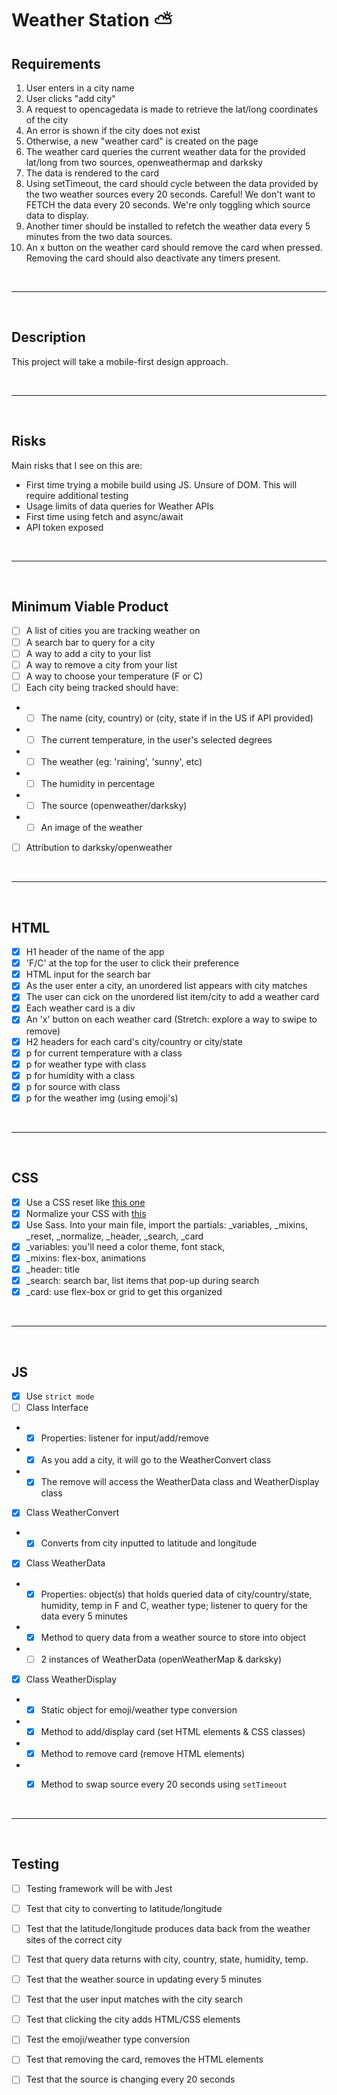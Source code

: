 # Weather Station ⛅

## Requirements

1.  User enters in a city name
1. User clicks "add city"
1. A request to opencagedata is made to retrieve the lat/long coordinates of the city
1. An error is shown if the city does not exist
1. Otherwise, a new "weather card" is created on the page
1. The weather card queries the current weather data for the provided lat/long from two sources, openweathermap and darksky
1. The data is rendered to the card
1. Using setTimeout, the card should cycle between the data provided by the two weather sources every 20 seconds. Careful! We don't want to FETCH the data every 20 seconds. We're only toggling which source data to display.
1. Another timer should be installed to refetch the weather data every 5 minutes from the two data sources.
1. An x button on the weather card should remove the card when pressed. Removing the card should also deactivate any timers present.

<br/>

***

<br/>

## Description
This project will take a mobile-first design approach. 

<br/>

***

<br/>

## Risks
Main risks that I see on this are:
- First time trying a mobile build using JS. Unsure of DOM. This will require additional testing
- Usage limits of data queries for Weather APIs
- First time using fetch and async/await
- API token exposed

<br/>

***

<br/>

## Minimum Viable Product

- [ ] A list of cities you are tracking weather on
- [ ] A search bar to query for a city
- [ ] A way to add a city to your list
- [ ] A way to remove a city from your list
- [ ] A way to choose your temperature (F or C)
- [ ] Each city being tracked should have:
- - [ ] The name (city, country) or (city, state if in the US if API provided)
- - [ ] The current temperature, in the user's selected degrees
- - [ ] The weather (eg: 'raining', 'sunny', etc)
- - [ ] The humidity in percentage
- - [ ] The source (openweather/darksky)
- - [ ] An image of the weather
- [ ] Attribution to darksky/openweather


<br/>

***

<br/>

## HTML
- [x] H1 header of the name of the app
- [x] 'F/C' at the top for the user to click their preference
- [x] HTML input for the search bar
- [x] As the user enter a city, an unordered list appears with city matches
- [x] The user can cick on the unordered list item/city to add a weather card
- [x] Each weather card is a div
- [x] An 'x' button on each weather card (Stretch: explore a way to swipe to remove)
- [x] H2 headers for each card's city/country or city/state
- [x] p for current temperature with a class
- [x] p for weather type with class
- [x] p for humidity with a class
- [x] p for source with class
- [x] p for the weather img (using emoji's)

<br/>

***

<br/>

## CSS
- [x] Use a CSS reset like [this one](https://meyerweb.com/eric/tools/css/reset/)
- [x] Normalize your CSS with [this](http://necolas.github.io/normalize.css/)
- [x] Use Sass. Into your main file, import the partials: _variables, _mixins, _reset, _normalize, _header, _search, _card
- [x] _variables: you'll need a color theme, font stack, 
- [x] _mixins: flex-box, animations
- [x] _header: title
- [x] _search: search bar, list items that pop-up during search
- [x] _card: use flex-box or grid to get this organized

<br/>

***

<br/>

## JS
- [x] Use `strict mode`
- [ ] Class Interface
- - [x] Properties: listener for input/add/remove
- - [x] As you add a city, it will go to the WeatherConvert class 
- - [x] The remove will access the WeatherData class and WeatherDisplay class
- [x] Class WeatherConvert
- - [x] Converts from city inputted to latitude and longitude
- [x]  Class WeatherData
- - [x] Properties: object(s) that holds queried data of city/country/state, humidity, temp in F and C, weather type; listener to query for the data every 5 minutes
- - [x] Method to query data from a weather source to store into object
- - [ ] 2 instances of WeatherData (openWeatherMap & darksky)
- [x] Class WeatherDisplay
- - [x] Static object for emoji/weather type conversion 
- - [x] Method to add/display card (set HTML elements & CSS classes)
- - [x] Method to remove card (remove HTML elements)
- - [x] Method to swap source every 20 seconds using `setTimeout`


<br/>

***

<br/>

## Testing
- [ ] Testing framework will be with Jest
- [ ] Test that city to converting to latitude/longitude
- [ ] Test that the latitude/longitude produces data back from the weather sites of the correct city
- [ ] Test that query data returns with city, country, state, humidity, temp.
- [ ] Test that the weather source in updating every 5 minutes
- [ ] Test that the user input matches with the city search
- [ ] Test that clicking the city adds HTML/CSS elements
- [ ] Test the emoji/weather type conversion
- [ ] Test that removing the card, removes the HTML elements
- [ ] Test that the source is changing every 20 seconds

